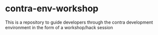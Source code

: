 # contra-env-workshop
This is a repository to guide developers through the contra development environment in the form of a workshop/hack session
